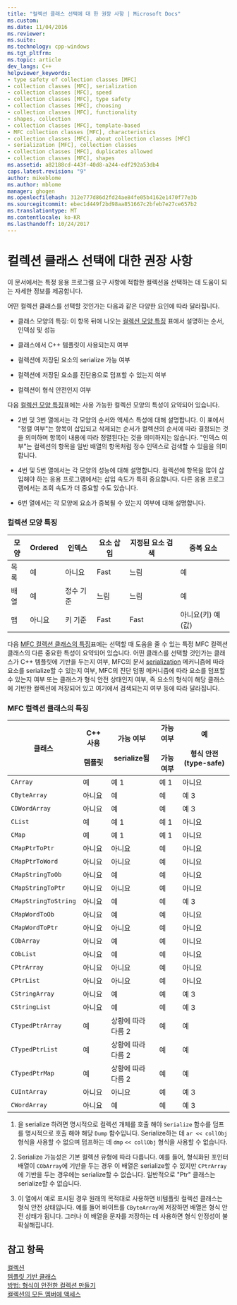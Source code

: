 ```yaml
---
title: "컬렉션 클래스 선택에 대 한 권장 사항 | Microsoft Docs"
ms.custom: 
ms.date: 11/04/2016
ms.reviewer: 
ms.suite: 
ms.technology: cpp-windows
ms.tgt_pltfrm: 
ms.topic: article
dev_langs: C++
helpviewer_keywords:
- type safety of collection classes [MFC]
- collection classes [MFC], serialization
- collection classes [MFC], speed
- collection classes [MFC], type safety
- collection classes [MFC], choosing
- collection classes [MFC], functionality
- shapes, collection
- collection classes [MFC], template-based
- MFC collection classes [MFC], characteristics
- collection classes [MFC], about collection classes [MFC]
- serialization [MFC], collection classes
- collection classes [MFC], duplicates allowed
- collection classes [MFC], shapes
ms.assetid: a82188cd-443f-40d8-a244-edf292a53db4
caps.latest.revision: "9"
author: mikeblome
ms.author: mblome
manager: ghogen
ms.openlocfilehash: 312e777d86d2fd24ae84fe05b4162e1470f77e3b
ms.sourcegitcommit: ebec1d449f2bd98aa851667c2bfeb7e27ce657b2
ms.translationtype: MT
ms.contentlocale: ko-KR
ms.lasthandoff: 10/24/2017
---
```

# <a name="recommendations-for-choosing-a-collection-class"></a>컬렉션 클래스 선택에 대한 권장 사항
이 문서에서는 특정 응용 프로그램 요구 사항에 적합한 컬렉션을 선택하는 데 도움이 되는 자세한 정보를 제공합니다.  
  
 어떤 컬렉션 클래스를 선택할 것인가는 다음과 같은 다양한 요인에 따라 달라집니다.  
  
-   클래스 모양의 특징: 이 항목 뒤에 나오는 [컬렉션 모양 특징](#_core_collection_shape_features) 표에서 설명하는 순서, 인덱싱 및 성능  
  
-   클래스에서 C++ 템플릿이 사용되는지 여부  
  
-   컬렉션에 저장된 요소의 serialize 가능 여부  
  
-   컬렉션에 저장된 요소를 진단용으로 덤프할 수 있는지 여부  
  
-   컬렉션이 형식 안전인지 여부  
  
 다음 [컬렉션 모양 특징](#_core_collection_shape_features)표에는 사용 가능한 컬렉션 모양의 특성이 요약되어 있습니다.  
  
-   2번 및 3번 열에서는 각 모양의 순서와 액세스 특성에 대해 설명합니다. 이 표에서 "정렬 여부"는 항목이 삽입되고 삭제되는 순서가 컬렉션의 순서에 따라 결정되는 것을 의미하며 항목이 내용에 따라 정렬된다는 것을 의미하지는 않습니다. "인덱스 여부"는 컬렉션의 항목을 일반 배열의 항목처럼 정수 인덱스로 검색할 수 있음을 의미합니다.  
  
-   4번 및 5번 열에서는 각 모양의 성능에 대해 설명합니다. 컬렉션에 항목을 많이 삽입해야 하는 응용 프로그램에서는 삽입 속도가 특히 중요합니다. 다른 응용 프로그램에서는 조회 속도가 더 중요할 수도 있습니다.  
  
-   6번 열에서는 각 모양에 요소가 중복될 수 있는지 여부에 대해 설명합니다.  
  
### <a name="_core_collection_shape_features"></a>  컬렉션 모양 특징  
  
|모양|Ordered|인덱스|요소 삽입|지정된 요소 검색|중복 요소|  
|-----------|--------------|--------------|-----------------------|----------------------------------|-------------------------|  
|목록|예|아니요|Fast|느림|예|  
|배열|예|정수 기준|느림|느림|예|  
|맵|아니요|키 기준|Fast|Fast|아니요(키) 예(값)|  
  
 다음 [MFC 컬렉션 클래스의 특징](#_core_characteristics_of_mfc_collection_classes)표에는 선택할 때 도움을 줄 수 있는 특정 MFC 컬렉션 클래스의 다른 중요한 특성이 요약되어 있습니다. 어떤 클래스를 선택할 것인가는 클래스가 C++ 템플릿에 기반을 두는지 여부, MFC의 문서 [serialization](../mfc/serialization-in-mfc.md) 메커니즘에 따라 요소를 serialize할 수 있는지 여부, MFC의 진단 덤핑 메커니즘에 따라 요소를 덤프할 수 있는지 여부 또는 클래스가 형식 안전 상태인지 여부, 즉 요소의 형식이 해당 클래스에 기반한 컬렉션에 저장되어 있고 여기에서 검색되는지 여부 등에 따라 달라집니다.  
  
### <a name="_core_characteristics_of_mfc_collection_classes"></a>  MFC 컬렉션 클래스의 특징  
  
|클래스|C++ 사용<br /><br /> 템플릿|가능 여부<br /><br /> serialize됨|가능 여부<br /><br /> 가능 여부|예<br /><br /> 형식 안전(type-safe)|  
|-----------|------------------------------|---------------------------|-----------------------|-----------------------|  
|`CArray`|예|예 1|예 1|아니요|  
|`CByteArray`|아니요|예|예|예 3|  
|`CDWordArray`|아니요|예|예|예 3|  
|`CList`|예|예 1|예 1|아니요|  
|`CMap`|예|예 1|예 1|아니요|  
|`CMapPtrToPtr`|아니요|아니요|예|아니요|  
|`CMapPtrToWord`|아니요|아니요|예|아니요|  
|`CMapStringToOb`|아니요|예|예|아니요|  
|`CMapStringToPtr`|아니요|아니요|예|아니요|  
|`CMapStringToString`|아니요|예|예|예 3|  
|`CMapWordToOb`|아니요|예|예|아니요|  
|`CMapWordToPtr`|아니요|아니요|예|아니요|  
|`CObArray`|아니요|예|예|아니요|  
|`CObList`|아니요|예|예|아니요|  
|`CPtrArray`|아니요|아니요|예|아니요|  
|`CPtrList`|아니요|아니요|예|아니요|  
|`CStringArray`|아니요|예|예|예 3|  
|`CStringList`|아니요|예|예|예 3|  
|`CTypedPtrArray`|예|상황에 따라 다름 2|예|예|  
|`CTypedPtrList`|예|상황에 따라 다름 2|예|예|  
|`CTypedPtrMap`|예|상황에 따라 다름 2|예|예|  
|`CUIntArray`|아니요|아니요|예|예 3|  
|`CWordArray`|아니요|예|예|예 3|  
  
 1. 을 serialize 하려면 명시적으로 컬렉션 개체를 호출 해야 `Serialize` 함수를 덤프를 명시적으로 호출 해야 해당 `Dump` 함수입니다. Serialize하는 데 `ar << collObj` 형식을 사용할 수 없으며 덤프하는 데 `dmp` `<< collObj` 형식을 사용할 수 없습니다.  
  
 2. Serialize 가능성은 기본 컬렉션 유형에 따라 다릅니다. 예를 들어, 형식화된 포인터 배열이 `CObArray`에 기반을 두는 경우 이 배열은 serialize할 수 있지만 `CPtrArray`에 기반을 두는 경우에는 serialize할 수 없습니다. 일반적으로 "Ptr" 클래스는 serialize할 수 없습니다.  
  
 3. 이 열에서 예로 표시된 경우 원래의 목적대로 사용하면 비템플릿 컬렉션 클래스는 형식 안전 상태입니다. 예를 들어 바이트를 `CByteArray`에 저장하면 배열은 형식 안전 상태가 됩니다. 그러나 이 배열을 문자를 저장하는 데 사용하면 형식 안정성이 불확실해집니다.  
  
## <a name="see-also"></a>참고 항목  
 [컬렉션](../mfc/collections.md)   
 [템플릿 기반 클래스](../mfc/template-based-classes.md)   
 [방법: 형식이 안전한 컬렉션 만들기](../mfc/how-to-make-a-type-safe-collection.md)   
 [컬렉션의 모든 멤버에 액세스](../mfc/accessing-all-members-of-a-collection.md)

